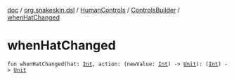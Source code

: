 [doc](../../../index.md) / [org.snakeskin.dsl](../../index.md) / [HumanControls](../index.md) / [ControlsBuilder](index.md) / [whenHatChanged](./when-hat-changed.md)

# whenHatChanged

`fun whenHatChanged(hat: `[`Int`](https://kotlinlang.org/api/latest/jvm/stdlib/kotlin/-int/index.html)`, action: (newValue: `[`Int`](https://kotlinlang.org/api/latest/jvm/stdlib/kotlin/-int/index.html)`) -> `[`Unit`](https://kotlinlang.org/api/latest/jvm/stdlib/kotlin/-unit/index.html)`): (`[`Int`](https://kotlinlang.org/api/latest/jvm/stdlib/kotlin/-int/index.html)`) -> `[`Unit`](https://kotlinlang.org/api/latest/jvm/stdlib/kotlin/-unit/index.html)